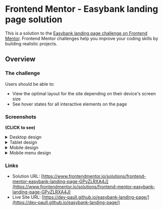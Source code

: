 # Frontend Mentor - Easybank landing page solution

This is a solution to the [Easybank landing page challenge on Frontend Mentor](https://www.frontendmentor.io/challenges/easybank-landing-page-WaUhkoDN). Frontend Mentor challenges help you improve your coding skills by building realistic projects. 

## Overview

### The challenge

Users should be able to:

- View the optimal layout for the site depending on their device's screen size
- See hover states for all interactive elements on the page

### Screenshots

**(CLICK to see)**
<details>   
<summary>Desktop design</summary>
<img src="desktop.png">
</details>

<details>   
<summary>Tablet design</summary>
<img src="tablet.png">
</details>

<details>   
<summary>Mobile design</summary>
<img src="mobile.png">
</details>

<details>   
<summary>Mobile menu design</summary>
<img src="mobile_menu.png">
</details>

### Links

- Solution URL: [https://www.frontendmentor.io/solutions/frontend-mentor-easybank-landing-page-GPvZLRXA4J](https://www.frontendmentor.io/solutions/frontend-mentor-easybank-landing-page-GPvZLRXA4J)
- Live Site URL: [https://dev-paull.github.io/easybank-landing-page/](https://dev-paull.github.io/easybank-landing-page/)


